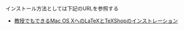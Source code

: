 インストール方法としては下記のURLを参照する

-   [教授でもできるMac OS
    XへのLaTeXとTeXShopのインストレーション](http://osksn2.hep.sci.osaka-u.ac.jp/~taku/osx/install_ptex.html)
